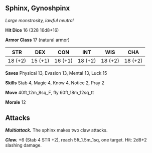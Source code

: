 ## Sphinx, Gynoshpinx

*Large monstrosity, lawful neutral*

**Hit Dice** 16 (328 16d8+16)

**Armor Class** 17 (natural armor)

| STR     | DEX     | CON     | INT     | WIS     | CHA     |
|---------|---------|---------|---------|---------|---------|
| 18 (+2) | 15 (+1) | 16 (+1) | 18 (+2) | 18 (+2) | 18 (+2) |

**Saves** Physical 13, Evasion 13, Mental 13, Luck 15

**Skills** Stab 4, Magic 4, Know 4, Notice 2, Pray 2

**Move** 40ft_12m_8sq_F, fly 60ft_18m_12sq_tt

**Morale** 12

## Attacks

***Multiattack.*** The sphinx makes two claw attacks.

***Claw.*** +6 (Stab 4 STR +2), reach 5ft_1.5m_1sq, one target. Hit: 2d8+2 slashing damage.

